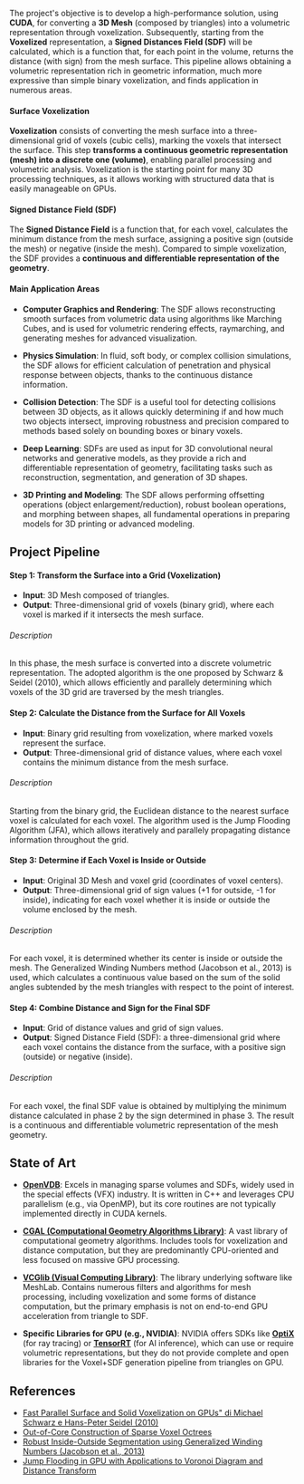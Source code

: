 The project's objective is to develop a high-performance solution, using **CUDA**, for converting a **3D Mesh** (composed by triangles) into a volumetric representation through voxelization. Subsequently, starting from the **Voxelized** representation, a **Signed Distances Field (SDF)** will be calculated, which is a function that, for each point in the volume, returns the distance (with sign) from the mesh surface. This pipeline allows obtaining a volumetric representation rich in geometric information, much more expressive than simple binary voxelization, and finds application in numerous areas.

#### Surface Voxelization
**Voxelization** consists of converting the mesh surface into a three-dimensional grid of voxels (cubic cells), marking the voxels that intersect the surface. This step **transforms a continuous geometric representation (mesh) into a discrete one (volume)**, enabling parallel processing and volumetric analysis. Voxelization is the starting point for many 3D processing techniques, as it allows working with structured data that is easily manageable on GPUs.

#### Signed Distance Field (SDF)
The **Signed Distance Field** is a function that, for each voxel, calculates the minimum distance from the mesh surface, assigning a positive sign (outside the mesh) or negative (inside the mesh). Compared to simple voxelization, the SDF provides a **continuous and differentiable representation of the geometry**.

#### Main Application Areas
- **Computer Graphics and Rendering**: The SDF allows reconstructing smooth surfaces from volumetric data using algorithms like Marching Cubes, and is used for volumetric rendering effects, raymarching, and generating meshes for advanced visualization.

- **Physics Simulation**: In fluid, soft body, or complex collision simulations, the SDF allows for efficient calculation of penetration and physical response between objects, thanks to the continuous distance information.

- **Collision Detection**: The SDF is a useful tool for detecting collisions between 3D objects, as it allows quickly determining if and how much two objects intersect, improving robustness and precision compared to methods based solely on bounding boxes or binary voxels.

- **Deep Learning**: SDFs are used as input for 3D convolutional neural networks and generative models, as they provide a rich and differentiable representation of geometry, facilitating tasks such as reconstruction, segmentation, and generation of 3D shapes.

- **3D Printing and Modeling**: The SDF allows performing offsetting operations (object enlargement/reduction), robust boolean operations, and morphing between shapes, all fundamental operations in preparing models for 3D printing or advanced modeling.

## Project Pipeline

#### Step 1: Transform the Surface into a Grid (Voxelization)
- **Input**: 3D Mesh composed of triangles.
- **Output**: Three-dimensional grid of voxels (binary grid), where each voxel is marked if it intersects the mesh surface.
###### Description
In this phase, the mesh surface is converted into a discrete volumetric representation. The adopted algorithm is the one proposed by Schwarz & Seidel (2010), which allows efficiently and parallely determining which voxels of the 3D grid are traversed by the mesh triangles.

#### Step 2: Calculate the Distance from the Surface for All Voxels
- **Input**: Binary grid resulting from voxelization, where marked voxels represent the surface.
- **Output**: Three-dimensional grid of distance values, where each voxel contains the minimum distance from the mesh surface.
###### Description
Starting from the binary grid, the Euclidean distance to the nearest surface voxel is calculated for each voxel. The algorithm used is the Jump Flooding Algorithm (JFA), which allows iteratively and parallely propagating distance information throughout the grid.

#### Step 3: Determine if Each Voxel is Inside or Outside
- **Input**: Original 3D Mesh and voxel grid (coordinates of voxel centers).
- **Output**: Three-dimensional grid of sign values (+1 for outside, -1 for inside), indicating for each voxel whether it is inside or outside the volume enclosed by the mesh.
###### Description
For each voxel, it is determined whether its center is inside or outside the mesh. The Generalized Winding Numbers method (Jacobson et al., 2013) is used, which calculates a continuous value based on the sum of the solid angles subtended by the mesh triangles with respect to the point of interest.

#### Step 4: Combine Distance and Sign for the Final SDF
- **Input**: Grid of distance values and grid of sign values.
- **Output**: Signed Distance Field (SDF): a three-dimensional grid where each voxel contains the distance from the surface, with a positive sign (outside) or negative (inside).
###### Description
For each voxel, the final SDF value is obtained by multiplying the minimum distance calculated in phase 2 by the sign determined in phase 3. The result is a continuous and differentiable volumetric representation of the mesh geometry.

## State of Art
- **[OpenVDB](https://www.openvdb.org/)**: Excels in managing sparse volumes and SDFs, widely used in the special effects (VFX) industry. It is written in C++ and leverages CPU parallelism (e.g., via OpenMP), but its core routines are not typically implemented directly in CUDA kernels.

- **[CGAL (Computational Geometry Algorithms Library)](https://www.cgal.org/)**: A vast library of computational geometry algorithms. Includes tools for voxelization and distance computation, but they are predominantly CPU-oriented and less focused on massive GPU processing.

- **[VCGlib (Visual Computing Library)](http://vcglib.net/)**: The library underlying software like MeshLab. Contains numerous filters and algorithms for mesh processing, including voxelization and some forms of distance computation, but the primary emphasis is not on end-to-end GPU acceleration from triangle to SDF.

- **Specific Libraries for GPU (e.g., NVIDIA)**: NVIDIA offers SDKs like **[OptiX](https://developer.nvidia.com/rtx/ray-tracing/optix)** (for ray tracing) or **[TensorRT](https://docs.nvidia.com/tensorrt/index.html)** (for AI inference), which can use or require volumetric representations, but they do not provide complete and open libraries for the Voxel+SDF generation pipeline from triangles on GPU.
 


## References
- [Fast Parallel Surface and Solid Voxelization on GPUs" di Michael Schwarz e Hans-Peter Seidel (2010)](https://michael-schwarz.com/research/publ/files/vox-siga10.pdf)
- [Out-of-Core Construction of Sparse Voxel Octrees](https://graphics.cs.kuleuven.be/publications/BLD14OCCSVO)
- [Robust Inside-Outside Segmentation using Generalized Winding Numbers (Jacobson et al., 2013)](https://dl.acm.org/doi/10.1145/2461912.2461916)
- [Jump Flooding in GPU with Applications to Voronoi Diagram and Distance Transform](https://www.comp.nus.edu.sg/~tants/jfa/i3d06.pdf)